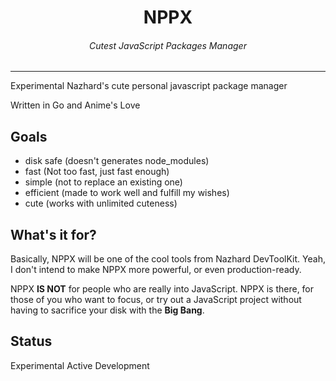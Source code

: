 <div align=center>

# NPPX
###### Cutest JavaScript Packages Manager

</div>

---

Experimental Nazhard's cute personal javascript package manager

Written in Go and Anime's Love

## Goals

- disk safe (doesn't generates node_modules)
- fast (Not too fast, just fast enough)
- simple (not to replace an existing one)
- efficient (made to work well and fulfill my wishes)
- cute (works with unlimited cuteness)

## What's it for?

Basically, NPPX will be one of the cool tools from Nazhard DevToolKit. Yeah, I don't intend to make NPPX more powerful, or even production-ready.

NPPX **IS NOT** for people who are really into JavaScript. NPPX is there, for those of you who want to focus, or try out a JavaScript project without having to sacrifice your disk with the **Big Bang**.

## Status

Experimental Active Development
